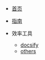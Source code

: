 <!-- docs/_sidebar.md -->

* [首页](/)
* [指南](/guide)

* 效率工具
    * [docsify](/效率工具/docsify)
    * [others]()